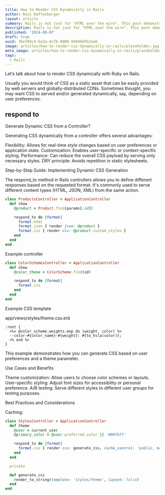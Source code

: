```yaml
---
title: How to Render CSS Dynamically in Rails
author: Ross Kaffenberger
layout: article
summary: Rails is not just for "HTML over the wire". This post demonstrates how and why you might use Rails for delivering CSS on the fly too.
description: Rails is not just for "HTML over the wire". This post demonstrates how and why you might use Rails for delivering CSS on the fly too.
published: '2024-08-07'
draft: true
uuid: 3be769c4-6a2a-4cfb-8008-94046b952aa6
image: articles/how-to-render-css-dynamically-in-rails/placeholder.jpg
meta_image: articles/how-to-render-css-dynamically-in-rails/placeholder.jpg
tags:
  - Rails
---
```


Let‘s talk about how to render CSS dynamically with Ruby on Rails.

Usually you would think of CSS as a static asset that can be easily provided by web servers and globally-distributed CDNs. Sometimes thought, you may want CSS to served and/or generated dynamically, say, depending on user preferences.

## respond to

Generate Dynamic CSS from a Controller?

Generating CSS dynamically from a controller offers several advantages:

Flexibility: Allows for real-time style changes based on user preferences or application state.
Customization: Enables user-specific or context-specific styling.
Performance: Can reduce the overall CSS payload by serving only necessary styles.
DRY principle: Avoids repetition in static stylesheets.

Step-by-Step Guide: Implementing Dynamic CSS Generation

The respond_to method in Rails controllers allows you to define different responses based on the requested format. It's commonly used to serve different content types (HTML, JSON, XML) from the same action.

```ruby
class ProductsController < ApplicationController
  def show
    @product = Product.find(params[:id])

    respond_to do |format|
      format.html
      format.json { render json: @product }
      format.css { render css: @product.custom_styles }
    end
  end
end
```

Example controller

```ruby
class ColorSchemesController < ApplicationController
  def show
    @color_theme = ColorScheme.find(id)

    respond_to do |format|
      format.css
    end
  end
end
```

Example CSS template

app/views/styles/theme.css.erb

```erb
:root {
  <%= @color_scheme.weights.map do |weight, color| %>
  --color-#{color_name}-#{weight}: #{to_hsla(color)};
  <% end %>
}
```

This example demonstrates how you can generate CSS based on user preferences and a theme parameter.

Use Cases and Benefits

Theme customization: Allow users to choose color schemes or layouts.
User-specific styling: Adjust font sizes for accessibility or personal preference.
A/B testing: Serve different styles to different user groups for testing purposes.

Best Practices and Considerations

Caching:

```ruby
class StylesController < ApplicationController
  def theme
    @user = current_user
    @primary_color = @user.preferred_color || '#007bff'

    respond_to do |format|
      format.css { render css: generate_css, cache_control: 'public, max-age=3600' }
    end
  end

  private

  def generate_css
    render_to_string(template: 'styles/theme', layout: false)
  end
end
```
